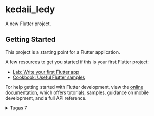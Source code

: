 # kedaii_ledy

A new Flutter project.

## Getting Started

This project is a starting point for a Flutter application.

A few resources to get you started if this is your first Flutter project:

- [Lab: Write your first Flutter app](https://docs.flutter.dev/get-started/codelab)
- [Cookbook: Useful Flutter samples](https://docs.flutter.dev/cookbook)

For help getting started with Flutter development, view the
[online documentation](https://docs.flutter.dev/), which offers tutorials,
samples, guidance on mobile development, and a full API reference.

<details>
<summary> Tugas 7 </summary>

# TUGAS 7

### 1. Stateless widget & stateful widget
Stateless widget adalah widget statis yang tidak bisa berubah.
Stateful widget adalah widget dinamis yang dapat berubah tampilannya jika terjadi events baik dari pengaruh user atau ada variabel yang berubah.
Kedua proses ini sama-sama memiliki proses constructor dan build. __Constructor__ adalah tahap penyusunan setiap state yang akan diterapkan, sedangkan __build__ adalah tahap dimana setiap widget dan state dibangun ke dalam bentuk UI. Yang berbeda adalah, stateful widget memiliki proses internal state. __Internal state__ adalah tahap dimana terdapat pemrosesan state yang dipicu dari adanya penambahan atau perubahan data, jika sistem ini dipicu, maka sistem akan me-render tampilan dari widget terbaru.

### 2. Widget 
Widget yang digunakan di dalam proyek ini:
1. __Scaffold__, struktur dasar halaman yang menyediakan kerangka dan AppBar dan body. 
2. __AppBar__, menampilkan judul atau toolbar pada atas halaman.
3. __Text__, menampilkan teks di layar.
4. __Padding__, menambahkan jarak di sekitar widget untuk merapikan tata letak.
5. __Column dan row__, menyusun widget secara vertikan dan horizontal.
6. __SizedBox__, menambahkan spasi kosong atau mengatur ukuran widget.
7. __Center__, memusatkan widget di dalam kontainer.
8. __GridView.count__, menampilkan item dalam bentuk grid dengan jumlah tertentu.
9. __Card__, membuat tampilan seperti kartu dengan efek bayangan.
10. __Container__, menampung widget dan memberikan kontrol untuk tata letaknya.
11. __Mediaquery__, mengambil informasi ukuran layar untuk menyesuaikan layout.
12. __Material__, memberikan tampilan material pada widget seperti warna dan bayangan.
13. __InkWell__, menambahkan efek percikan tinta (ripple) sebagai umpan balik visual pada widget.
14. __ScaffoldMessenger__, menampilkan pesan (SnackBar) di layar sementara.
15. __SnackBar__, menampilkan pesan sementara.
16. __Icon__, menampilkan ikon grafis dari _Icons_ dan _IconData_.
17. __ItemHomepage__, menyimpan data untuk setiap item pada grid.


### 3. Fungsi setState()
setState() berfungsi untuk memberitahu framework bahwa terdapat perubahan pada state yang harus di re-build. Widget yang memanggil fungsi ini akan di re-build sehingga perubahannya bisa dilihat lnagsung oleh pengguna. Namun fungsi ini hanya bisa dilakukan pada StatefulWidget. 

Jika fungsi ini dipanggil, variabel-variabel yang ada di dalam MyhomePage akan terpengaruh pada perubahan yang terjadi.

### 4. Perbedaan const dan final
__Final__ dapat digunakan untuk menginisiasi variable yang bersifat _immutable_ dimana nilai variabelnya sudah atau belum diketahui pada saat kompilasi berjalan. Sedangkan __const__ digunakan untuk mendeklarasikan variabel _immutable_ yang nilainya bersifat konstan dan harus sudah diketahui pada saat waktu berjalan, atau dalam artian nilai dari variabel tersebut harus sudah ada sebelum di compile.

### 5. Cara mengimplementasikan checklist-cechklist tugas 7
Pertama, saya membuat proyek Flutter baru dengan command `flutter create kedaii_ledy`, setelah itu merapikan struktur proyek dengan menambahkan `menu.dart` di dalam direktori `lib`. Selanjutnya, mengubah warna tema aplikasi menjadi warna coklat. Setelah itu, buat `MyHomePage` menjadi _stateless_.

Langkah selanjutnya, membuat card sederhana yang berisi NPM, nama, dan kelas di dalam `class MyHomePage`, dan membuat class `InfoCard` untuk mengatur ukuran info card. Setelah itu membuat button untuk card dengan membuat class `ItemHomepage` baru yang akan dimunculkan di `MyHomePage`.  Pada class `ItemCard` dibuat widget dan mengatur style ItemCard. Selanjutnya mengintegrasikan antara InfoCard dan ItemCard ditampilkan di `MyHomePage` di dalam `Widget Build()`.

Terakhir melakukan `flutter analyze` dan jika tidak ada masalah melakukan add, commit dan push.

</details>